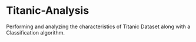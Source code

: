 # Titanic-Analysis
Performing and analyzing the characteristics of Titanic Dataset along with a Classification algorithm.
